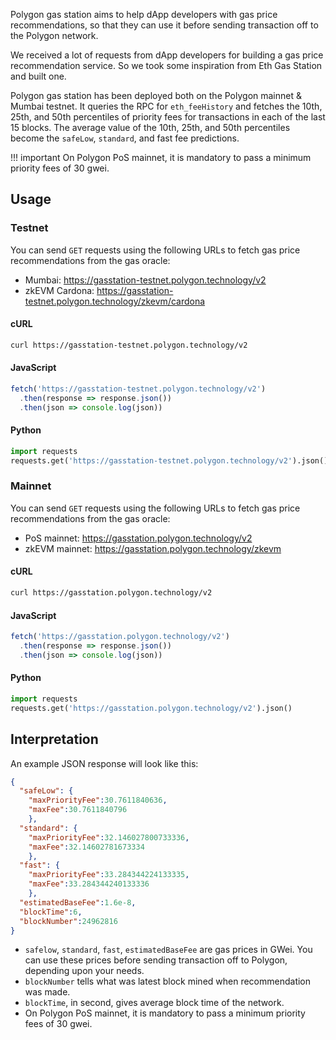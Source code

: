 Polygon gas station aims to help dApp developers with gas price recommendations, so that they can use it before sending transaction off to the Polygon network.

We received a lot of requests from dApp developers for building a gas price recommendation service. So we took some inspiration from Eth Gas Station and built one.

Polygon gas station has been deployed both on the Polygon mainnet & Mumbai testnet. It queries the RPC for `eth_feeHistory` and fetches the 10th, 25th, and 50th percentiles of priority fees for transactions in each of the last 15 blocks. The average value of the 10th, 25th, and 50th percentiles become the `safeLow`, `standard`, and fast fee predictions.

!!! important
    On Polygon PoS mainnet, it is mandatory to pass a minimum priority fees of 30 gwei.

## Usage

### Testnet

You can send `GET` requests using the following URLs to fetch gas price recommendations from the gas oracle:

- Mumbai: https://gasstation-testnet.polygon.technology/v2
- zkEVM Cardona: https://gasstation-testnet.polygon.technology/zkevm/cardona

#### cURL

```bash
curl https://gasstation-testnet.polygon.technology/v2
```

#### JavaScript

```javascript
fetch('https://gasstation-testnet.polygon.technology/v2')
  .then(response => response.json())
  .then(json => console.log(json))
```

#### Python

```python
import requests
requests.get('https://gasstation-testnet.polygon.technology/v2').json()
```

### Mainnet

You can send `GET` requests using the following URLs to fetch gas price recommendations from the gas oracle:

- PoS mainnet: https://gasstation.polygon.technology/v2
- zkEVM mainnet: https://gasstation.polygon.technology/zkevm

#### cURL

```bash
curl https://gasstation.polygon.technology/v2
```

#### JavaScript

```javascript
fetch('https://gasstation.polygon.technology/v2')
  .then(response => response.json())
  .then(json => console.log(json))
```

#### Python

```python
import requests
requests.get('https://gasstation.polygon.technology/v2').json()
```

</TabItem>
</Tabs>

## Interpretation

An example JSON response will look like this:

```json
{
  "safeLow": {
    "maxPriorityFee":30.7611840636,
    "maxFee":30.7611840796
    },
  "standard": {
    "maxPriorityFee":32.146027800733336,
    "maxFee":32.14602781673334
    },
  "fast": {
    "maxPriorityFee":33.284344224133335,
    "maxFee":33.284344240133336
    },
  "estimatedBaseFee":1.6e-8,
  "blockTime":6,
  "blockNumber":24962816
}
```

- `safelow`, `standard`, `fast`, `estimatedBaseFee` are gas prices in GWei. You can use these prices before sending transaction off to Polygon, depending upon your needs.
- `blockNumber` tells what was latest block mined when recommendation was made.
- `blockTime`, in second, gives average block time of the network.
- On Polygon PoS mainnet, it is mandatory to pass a minimum priority fees of 30 gwei.
